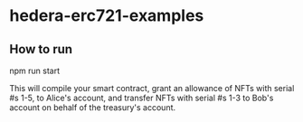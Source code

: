 # hedera-erc721-examples
 ## How to run
 npm run start
 
 This will compile your smart contract, grant an allowance of NFTs with serial #s 1-5, to Alice's account, and transfer NFTs with serial #s 1-3 to Bob's account on behalf of the treasury's account.
